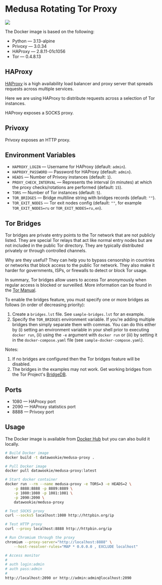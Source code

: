 # Medusa Rotating Tor Proxy

<img src="medusa-banner.webp">

The Docker image is based on the following:

- Python — 3.13-alpine
- Privoxy — 3.0.34
- HAProxy — 2.8.11-01c1056
- Tor — 0.4.8.13

## HAProxy

[HAProxy](https://www.haproxy.com/) is a high availability load balancer and proxy server that spreads requests across multiple services.

Here we are using HAProxy to distribute requests across a selection of Tor instances.

HAProxy exposes a SOCKS proxy.

## Privoxy

Privoxy exposes an HTTP proxy.

## Environment Variables

- `HAPROXY_LOGIN` — Username for HAProxy (default: `admin`).
- `HAPROXY_PASSWORD` — Password for HAProxy (default: `admin`).
- `HEADS` — Number of Privoxy instances (default: `1`).
- `PROXY_CHECK_INTERVAL` — Represents the interval (in minutes) at which the proxy checks/rotations are performed (default: `15`).
- `TORS` — Number of Tor instances (default: `5`).
- `TOR_BRIDGES` — Bridge multiline string with bridges records (default: `""`).
- `TOR_EXIT_NODES` — Tor exit nodes config (default: `""`, for example `TOR_EXIT_NODES=ru` or `TOR_EXIT_NODES=ru,en`).

## Tor Bridges

Tor bridges are private entry points to the Tor network that are not publicly listed. They are special Tor relays that act like normal entry nodes but are not included in the public Tor directory. They are typically distributed privately or through controlled channels.

Why are they useful? They can help you to bypass censorship in countries or networks that block access to the public Tor network. They also make it harder for governments, ISPs, or firewalls to detect or block Tor usage.

In summary, Tor bridges allow users to access Tor anonymously when regular access is blocked or surveilled. More information can be found in the [Tor Manual](https://torproject.github.io/manual/bridges/).

To enable the bridges feature, you must specify one or more bridges as follows (in order of decreasing priority):

1. Create a `bridges.lst` file. See `sample-bridges.lst` for an example.
2. Specify the `TOR_BRIDGES` environment variable. If you're adding multiple bridges then simply separate them with commas. You can do this either by (i) setting an environment variable in your shell prior to executing `docker run`, (ii) using the `-e` argument with `docker run` or (iii) by setting it in the `docker-compose.yaml` file (see `sample-docker-compose.yaml`).

Notes:

1. If no bridges are configured then the Tor bridges feature will be disabled.
2. The bridges in the examples may not work. Get working bridges from the Tor Project's [BridgeDB](https://bridges.torproject.org/options).

## Ports

- 1080 — HAProxy port
- 2090 — HAProxy statistics port
- 8888 — Privoxy port

## Usage

The Docker image is available from [Docker Hub](https://hub.docker.com/repository/docker/datawookie/medusa-proxy/) but you can also build it locally.

```bash
# Build Docker image
docker build -t datawookie/medusa-proxy .

# Pull Docker image
docker pull datawookie/medusa-proxy:latest

# Start docker container
docker run --rm --name medusa-proxy -e TORS=3 -e HEADS=2 \
    -p 8888:8888 -p 8889:8889 \
    -p 1080:1080 -p 1081:1081 \
    -p 2090:2090 \
    datawookie/medusa-proxy

# Test SOCKS proxy
curl --socks5 localhost:1080 http://httpbin.org/ip

# Test HTTP proxy
curl --proxy localhost:8888 http://httpbin.org/ip

# Run Chromium through the proxy
chromium --proxy-server="http://localhost:8888" \
    --host-resolver-rules="MAP * 0.0.0.0 , EXCLUDE localhost"

# Access monitor
#
# auth login:admin
# auth pass:admin
#
http://localhost:2090 or http://admin:admin@localhost:2090
```
